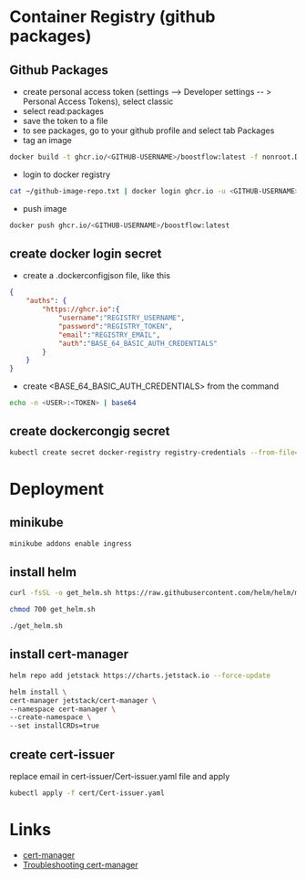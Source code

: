 # Container Registry (github packages)

## Github Packages
* create personal access token (settings --> Developer settings -- > Personal Access Tokens), select classic
* select read:packages
* save the token to a file
* to see packages, go to your github profile and select tab Packages
* tag an image
```bash
docker build -t ghcr.io/<GITHUB-USERNAME>/boostflow:latest -f nonroot.Dockerfile .
```
* login to docker registry
```bash
cat ~/github-image-repo.txt | docker login ghcr.io -u <GITHUB-USERNAME> --password-stdin
```
* push image
```bash
docker push ghcr.io/<GITHUB-USERNAME>/boostflow:latest
```
## create docker login secret

* create a .dockerconfigjson file, like this
```json
{
    "auths": {
        "https://ghcr.io":{
            "username":"REGISTRY_USERNAME",
            "password":"REGISTRY_TOKEN",
            "email":"REGISTRY_EMAIL",
            "auth":"BASE_64_BASIC_AUTH_CREDENTIALS"
        }
    }
}
```


* create <BASE_64_BASIC_AUTH_CREDENTIALS> from the command
```bash
echo -n <USER>:<TOKEN> | base64
```

## create dockercongig secret
```bash
kubectl create secret docker-registry registry-credentials --from-file=.dockerconfigjson=.dockerconfig.json
```


# Deployment

## minikube

```bash
minikube addons enable ingress
```




## install helm

```bash
curl -fsSL -o get_helm.sh https://raw.githubusercontent.com/helm/helm/main/scripts/get-helm-3

chmod 700 get_helm.sh

./get_helm.sh
```
## install cert-manager

```bash
helm repo add jetstack https://charts.jetstack.io --force-update

helm install \
cert-manager jetstack/cert-manager \
--namespace cert-manager \
--create-namespace \
--set installCRDs=true
```

## create cert-issuer

replace email in cert-issuer/Cert-issuer.yaml file and apply
```bash
kubectl apply -f cert/Cert-issuer.yaml
```


# Links
* [cert-manager](https://cert-manager.io/docs/installation/helm/)
* [Troubleshooting cert-manager](https://cert-manager.io/docs/troubleshooting/)
